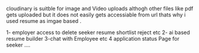 cloudinary is suitble for image and Video uploads althogh other files like pdf gets uploaded but it does not easily gets accessiable from url 
thats why i used resume as imgae based .

<!-- further improvemets  => APIS-->
1- employer access to delete seeker resume shortlist reject etc
2- ai based resume builder
3-chat with Employee etc 
4 application status Page for seeker 
....